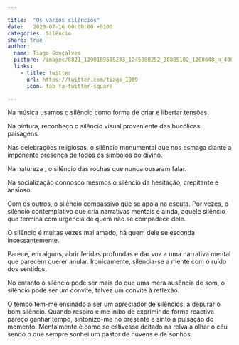 ```yaml
---

title:  "Os vários silêncios"
date:   2020-07-16 00:00:00 +0100
categories: Silêncio
share: true
author:
  name: Tiago Gonçalves
  picture: /images/8821_1290189535233_1245080252_30885102_1208648_n_400x400.jpg
  links:
    - title: twitter
      url: https://twitter.com/tiago_1989
      icon: fab fa-twitter-square

---
```

Na música usamos o silêncio como forma de criar e libertar tensões.

Na pintura,  reconheço o silêncio visual proveniente das bucólicas paisagens.

Nas celebrações religiosas, o silêncio monumental que nos esmaga diante a imponente presença de todos os símbolos do divino.

Na natureza , o silêncio das rochas que nunca ousaram falar.

Na socialização connosco mesmos o silêncio da hesitação, crepitante e ansioso.

Com os outros, o silêncio compassivo que se apoia na escuta. Por vezes, o silêncio contemplativo que cria narrativas mentais e ainda, aquele silêncio que termina com urgência de quem não se compadece dele.

O silêncio é muitas vezes mal amado, há quem dele se esconda incessantemente.

Parece, em alguns, abrir feridas profundas e dar voz a uma narrativa mental que parecem querer anular.
Ironicamente, silencia-se a mente com o ruído dos sentidos.  

No entanto o silêncio pode ser mais do que uma mera ausência de som,  o silêncio pode ser um convite, talvez um convite à reflexão.

O tempo tem-me ensinado a ser um apreciador de silêncios, a depurar o bom silêncio. Quando respiro e me inibo de exprimir de forma reactiva pareço ganhar tempo, sintonizo-me no presente e sinto a pulsação do momento.
Mentalmente é como se estivesse deitado na relva a olhar o céu sendo o que sempre sonhei um pastor de nuvens e de sonhos.
